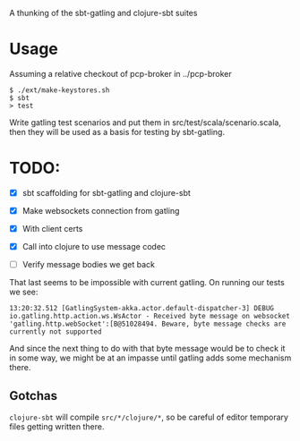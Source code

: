 A thunking of the sbt-gatling and clojure-sbt suites

# Usage

Assuming a relative checkout of pcp-broker in ../pcp-broker

    $ ./ext/make-keystores.sh
    $ sbt
    > test

Write gatling test scenarios and put them in src/test/scala/scenario.scala,
then they will be used as a basis for testing by sbt-gatling.

# TODO:

- [x] sbt scaffolding for sbt-gatling and clojure-sbt
- [x] Make websockets connection from gatling
- [x] With client certs
- [x] Call into clojure to use message codec
- [ ] Verify message bodies we get back


That last seems to be impossible with current gatling.  On running our tests we
see:

    13:20:32.512 [GatlingSystem-akka.actor.default-dispatcher-3] DEBUG io.gatling.http.action.ws.WsActor - Received byte message on websocket 'gatling.http.webSocket':[B@51028494. Beware, byte message checks are currently not supported

And since the next thing to do with that byte message would be to check it in
some way, we might be at an impasse until gatling adds some mechanism there.

## Gotchas

`clojure-sbt` will compile `src/*/clojure/*`, so be careful of editor temporary
files getting written there.

